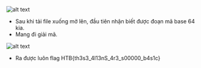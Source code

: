 ![alt text][def]

- Sau khi tải file xuống mở lên, đầu tiên nhận biết được đoạn mã base 64 kia. 
- Mang đi giải mã. 

![alt text][def2]

- Ra được luôn flag HTB{th3s3_4l13nS_4r3_s00000_b4s1c}

[def]: image.png
[def2]: image2.png